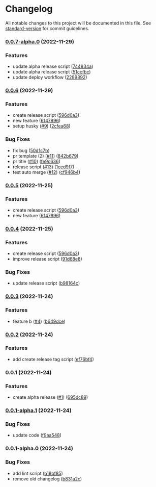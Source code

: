 # Changelog

All notable changes to this project will be documented in this file. See [standard-version](https://github.com/conventional-changelog/standard-version) for commit guidelines.

### [0.0.7-alpha.0](https://github.com/lamhq/gad/compare/v0.0.6...v0.0.7-alpha.0) (2022-11-29)


### Features

* update alpha release script ([744834a](https://github.com/lamhq/gad/commit/744834a9420a935f79890b2eef870274d79b0255))
* update alpha release script ([51ccfbc](https://github.com/lamhq/gad/commit/51ccfbcc6810a640539f4ac14851bdd12a31bf20))
* update deploy workflow ([2289892](https://github.com/lamhq/gad/commit/22898925193df7a7f9c801530da746d15ed2c51f))

### [0.0.6](https://github.com/lamhq/gad/compare/v0.0.3...v0.0.6) (2022-11-29)


### Features

* create release script ([596d0a3](https://github.com/lamhq/gad/commit/596d0a3779bd48c0127735068ab1a48ca1bb7a78))
* new feature ([6147896](https://github.com/lamhq/gad/commit/61478964ddd44433e42de9cfc3e39b7ccaaa73a2))
* setup husky ([#9](https://github.com/lamhq/gad/issues/9)) ([2cfea68](https://github.com/lamhq/gad/commit/2cfea68905d50de404bd770a0b2f8294f2c8406d))


### Bug Fixes

* fix bug ([50d1c7b](https://github.com/lamhq/gad/commit/50d1c7b857f22aae8dc838aa0a5ebd6f47920d77))
* pr template (2) ([#11](https://github.com/lamhq/gad/issues/11)) ([842b679](https://github.com/lamhq/gad/commit/842b679a34621d5a7a9f79701597db46a4de5048))
* pr title ([#10](https://github.com/lamhq/gad/issues/10)) ([fe9c636](https://github.com/lamhq/gad/commit/fe9c63682289c39573a19c99dab9aca1b445d976))
* release script ([#13](https://github.com/lamhq/gad/issues/13)) ([1ced9f7](https://github.com/lamhq/gad/commit/1ced9f7b471d093df391ecc88b26265b7eeedc46))
* test auto merge ([#12](https://github.com/lamhq/gad/issues/12)) ([cf946b4](https://github.com/lamhq/gad/commit/cf946b4ac114b6be1b244abe77a345e980855a11))

### [0.0.5](https://github.com/lamhq/gad/compare/v0.0.3...v0.0.5) (2022-11-25)


### Features

* create release script ([596d0a3](https://github.com/lamhq/gad/commit/596d0a3779bd48c0127735068ab1a48ca1bb7a78))
* new feature ([6147896](https://github.com/lamhq/gad/commit/61478964ddd44433e42de9cfc3e39b7ccaaa73a2))

### [0.0.4](https://github.com/lamhq/gad/compare/v0.0.3...v0.0.4) (2022-11-25)


### Features

* create release script ([596d0a3](https://github.com/lamhq/gad/commit/596d0a3779bd48c0127735068ab1a48ca1bb7a78))
* improve release script ([91d68e8](https://github.com/lamhq/gad/commit/91d68e817205b5fb16f4b02bcf82e3ecddfd27e2))


### Bug Fixes

* update release script ([b98164c](https://github.com/lamhq/gad/commit/b98164c3030b47f279d89fb53704277fc1748b15))

### [0.0.3](https://github.com/lamhq/gad/compare/v0.0.2...v0.0.3) (2022-11-24)


### Features

* feature b ([#4](https://github.com/lamhq/gad/issues/4)) ([b649dce](https://github.com/lamhq/gad/commit/b649dce12233503b6c7585ea3e5a3a0b9c529a53))

### [0.0.2](https://github.com/lamhq/gad/compare/v0.0.1...v0.0.2) (2022-11-24)


### Features

* add create release tag script ([ef76bf4](https://github.com/lamhq/gad/commit/ef76bf442b362b72db3f352fce9790a359929fd2))

### 0.0.1 (2022-11-24)


### Features

* create alpha release ([#1](https://github.com/lamhq/gad/issues/1)) ([695dc89](https://github.com/lamhq/gad/commit/695dc893051d62abe88a32c628910ee03b5a730c))

### [0.0.1-alpha.1](https://github.com/lamhq/gad/compare/v0.0.1-alpha.0...v0.0.1-alpha.1) (2022-11-24)


### Bug Fixes

* update code ([f9aa548](https://github.com/lamhq/gad/commit/f9aa548795319f5c246e989a64ad45d66050744c))

### 0.0.1-alpha.0 (2022-11-24)


### Bug Fixes

* add lint script ([b18bf85](https://github.com/lamhq/gad/commit/b18bf8589dbff7cf1f92e3fb60b03b764db00520))
* remove old changelog ([b831a2c](https://github.com/lamhq/gad/commit/b831a2c0d9f9ddbb80c83271936717254e36ba60))
